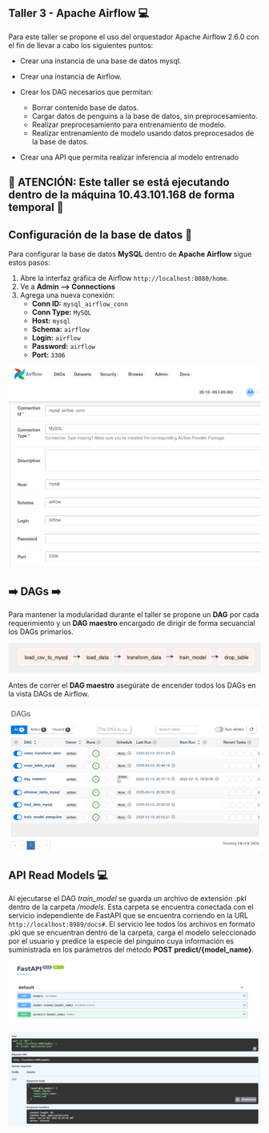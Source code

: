 ## Taller 3 - Apache Airflow :computer: #
Para este taller se propone el uso del orquestador Apache Airflow 2.6.0 con el fin de llevar a cabo los siguientes puntos:

- Crear una instancia de una base de datos mysql.

- Crear una instancia de Airflow.

- Crear los DAG necesarios que permitan:
  - Borrar contenido base de datos.
  - Cargar datos de penguins a la base de datos, sin preprocesamiento.
  - Realizar preprocesamiento para entrenamiento de modelo.
  - Realizar entrenamiento de modelo usando datos preprocesados de la base de datos.

- Crear una API que permita realizar inferencia al modelo entrenado

## :mega: ATENCIÓN: Este taller se está ejecutando dentro de la máquina 10.43.101.168 de forma temporal :mega: ##

## Configuración de la base de datos :floppy_disk: #
Para configurar la base de datos **MySQL** dentro de **Apache Airflow** sigue estos pasos: 
1. Abre la interfaz gráfica de Airflow ```http://localhost:8080/home```.
2. Ve a **Admin --> Connections**
3. Agrega una nueva conexión:
   - **Conn ID:** ```mysql_airflow_conn```
   - **Conn Type:** ```MySQL```
   - **Host:** ```mysql```
   - **Schema:** ```airflow```
   - **Login:** ```airflow```
   - **Password:** ```airflow```
   - **Port:** ```3306```

![conexion](imgs/mysql_conn.png)

## :arrow_right: DAGs :arrow_right: #

Para mantener la modularidad durante el taller se propone un **DAG** por cada requerimiento y un **DAG maestro** encargado de dirigir de forma secuancial los DAGs primarios.

![DAG](imgs/DAG_maestro.png)

Antes de correr el **DAG maestro** asegúrate de encender todos los DAGs en la vista DAGs de Airflow.

![DAG](imgs/running_dags.png)

## API Read Models :computer:

Al ejecutarse el DAG *train_model* se guarda un archivo de extensión .pkl dentro de la carpeta */models*. Esta carpeta se encuentra conectada con el servicio independiente de FastAPI que se encuentra corriendo en la URL ```http://localhost:8989/docs#```. El servicio lee todos los archivos en formato .pkl que se encuentran dentro de la carpeta, carga el modelo seleccionado por el usuario y predice la especie del pinguino cuya información es suministrada en los parámetros del método **POST predict/{model_name}**.

![API](imgs/FastAPI.png)

![API](imgs/response_models.png)



